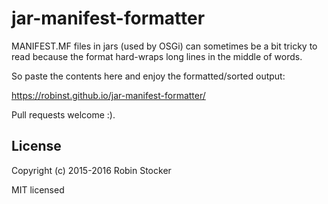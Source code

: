 jar-manifest-formatter
======================

MANIFEST.MF files in jars (used by OSGi) can sometimes be a bit tricky
to read because the format hard-wraps long lines in the middle of words.

So paste the contents here and enjoy the formatted/sorted output:

https://robinst.github.io/jar-manifest-formatter/

Pull requests welcome :).

License
-------

Copyright (c) 2015-2016 Robin Stocker

MIT licensed
